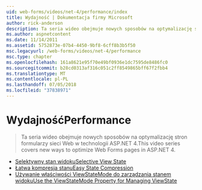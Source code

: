 ```yaml
---
uid: web-forms/videos/net-4/performance/index
title: Wydajność | Dokumentacja firmy Microsoft
author: rick-anderson
description: Ta seria wideo obejmuje nowych sposobów na optymalizację stron formularzy sieci Web w technologii ASP.NET 4.
ms.author: aspnetcontent
ms.date: 11/14/2011
ms.assetid: 5752873e-07b4-4450-9bf8-6cff8b3b5f50
msc.legacyurl: /web-forms/videos/net-4/performance
msc.type: chapter
ms.openlocfilehash: 161a8621e95f70e49bf0936e1dc7595de8486fc0
ms.sourcegitcommit: b28cd0313af316c051c2ff8549865bff67f2fbb4
ms.translationtype: MT
ms.contentlocale: pl-PL
ms.lasthandoff: 07/05/2018
ms.locfileid: "37838971"
---
```

<a name="performance"></a><span data-ttu-id="69228-103">Wydajność</span><span class="sxs-lookup"><span data-stu-id="69228-103">Performance</span></span>
====================
> <span data-ttu-id="69228-104">Ta seria wideo obejmuje nowych sposobów na optymalizację stron formularzy sieci Web w technologii ASP.NET 4.</span><span class="sxs-lookup"><span data-stu-id="69228-104">This video series covers new ways to optimize Web Forms pages in ASP.NET 4.</span></span>


- [<span data-ttu-id="69228-105">Selektywny stan widoku</span><span class="sxs-lookup"><span data-stu-id="69228-105">Selective View State</span></span>](aspnet-4-quick-hit-selective-view-state.md)
- [<span data-ttu-id="69228-106">Łatwa kompresja stanu</span><span class="sxs-lookup"><span data-stu-id="69228-106">Easy State Compression</span></span>](aspnet-4-quick-hit-easy-state-compression.md)
- [<span data-ttu-id="69228-107">Używanie właściwości ViewStateMode do zarządzania stanem widoku</span><span class="sxs-lookup"><span data-stu-id="69228-107">Use the ViewStateMode Property for Managing ViewState</span></span>](how-do-i-use-the-viewstatemode-property-for-managing-viewstate.md)
